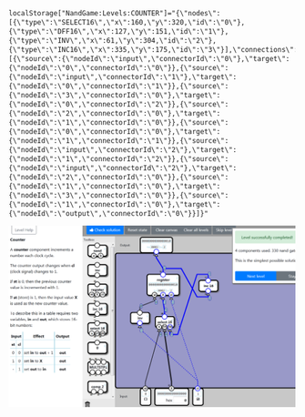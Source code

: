    localStorage["NandGame:Levels:COUNTER"]="{\"nodes\":[{\"type\":\"SELECT16\",\"x\":160,\"y\":320,\"id\":\"0\"},{\"type\":\"DFF16\",\"x\":127,\"y\":151,\"id\":\"1\"},{\"type\":\"INV\",\"x\":61,\"y\":304,\"id\":\"2\"},{\"type\":\"INC16\",\"x\":335,\"y\":175,\"id\":\"3\"}],\"connections\":[{\"source\":{\"nodeId\":\"input\",\"connectorId\":\"0\"},\"target\":{\"nodeId\":\"0\",\"connectorId\":\"0\"}},{\"source\":{\"nodeId\":\"input\",\"connectorId\":\"1\"},\"target\":{\"nodeId\":\"0\",\"connectorId\":\"1\"}},{\"source\":{\"nodeId\":\"3\",\"connectorId\":\"0\"},\"target\":{\"nodeId\":\"0\",\"connectorId\":\"2\"}},{\"source\":{\"nodeId\":\"2\",\"connectorId\":\"0\"},\"target\":{\"nodeId\":\"1\",\"connectorId\":\"0\"}},{\"source\":{\"nodeId\":\"0\",\"connectorId\":\"0\"},\"target\":{\"nodeId\":\"1\",\"connectorId\":\"1\"}},{\"source\":{\"nodeId\":\"input\",\"connectorId\":\"2\"},\"target\":{\"nodeId\":\"1\",\"connectorId\":\"2\"}},{\"source\":{\"nodeId\":\"input\",\"connectorId\":\"2\"},\"target\":{\"nodeId\":\"2\",\"connectorId\":\"0\"}},{\"source\":{\"nodeId\":\"1\",\"connectorId\":\"0\"},\"target\":{\"nodeId\":\"3\",\"connectorId\":\"0\"}},{\"source\":{\"nodeId\":\"1\",\"connectorId\":\"0\"},\"target\":{\"nodeId\":\"output\",\"connectorId\":\"0\"}}]}"

![4/330](COUNTER_COMP.png)